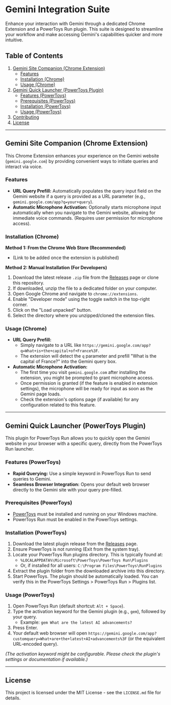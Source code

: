 # Gemini Integration Suite

Enhance your interaction with Gemini through a dedicated Chrome Extension and a PowerToys Run plugin. This suite is designed to streamline your workflow and make accessing Gemini's capabilities quicker and more intuitive.

## Table of Contents

1.  [Gemini Site Companion (Chrome Extension)](#gemini-site-companion-chrome-extension)
    * [Features](#features-chrome)
    * [Installation (Chrome)](#installation-chrome)
    * [Usage (Chrome)](#usage-chrome)
2.  [Gemini Quick Launcher (PowerToys Plugin)](#gemini-quick-launcher-powertoys-plugin)
    * [Features (PowerToys)](#features-powertoys)
    * [Prerequisites (PowerToys)](#prerequisites-powertoys)
    * [Installation (PowerToys)](#installation-powertoys)
    * [Usage (PowerToys)](#usage-powertoys)
3.  [Contributing](#contributing)
4.  [License](#license)

---

## Gemini Site Companion (Chrome Extension)

This Chrome Extension enhances your experience on the Gemini website (`gemini.google.com`) by providing convenient ways to initiate queries and interact via voice.

<a name="features-chrome"></a>
### Features
* **URL Query Prefill:** Automatically populates the query input field on the Gemini website if a query is provided as a URL parameter (e.g., `gemini.google.com/app?q=your+query`).
* **Automatic Microphone Activation:** Optionally starts microphone input automatically when you navigate to the Gemini website, allowing for immediate voice commands. (Requires user permission for microphone access).

<a name="installation-chrome"></a>
### Installation (Chrome)

**Method 1: From the Chrome Web Store (Recommended)**
* (Link to be added once the extension is published)

**Method 2: Manual Installation (For Developers)**
1.  Download the latest release `.zip` file from the [Releases](../../releases) page or clone this repository.
2.  If downloaded, unzip the file to a dedicated folder on your computer.
3.  Open Google Chrome and navigate to `chrome://extensions`.
4.  Enable "Developer mode" using the toggle switch in the top-right corner.
5.  Click on the "Load unpacked" button.
6.  Select the directory where you unzipped/cloned the extension files.

<a name="usage-chrome"></a>
### Usage (Chrome)

* **URL Query Prefill:**
    * Simply navigate to a URL like `https://gemini.google.com/app?q=What+is+the+capital+of+France%3F`.
    * The extension will detect the `q` parameter and prefill "What is the capital of France?" into the Gemini query box.
* **Automatic Microphone Activation:**
    * The first time you visit `gemini.google.com` after installing the extension, you might be prompted to grant microphone access.
    * Once permission is granted (if the feature is enabled in extension settings), the microphone will be ready for input as soon as the Gemini page loads.
    * Check the extension's options page (if available) for any configuration related to this feature.

---

## Gemini Quick Launcher (PowerToys Plugin)

This plugin for PowerToys Run allows you to quickly open the Gemini website in your browser with a specific query, directly from the PowerToys Run launcher.

<a name="features-powertoys"></a>
### Features (PowerToys)
* **Rapid Querying:** Use a simple keyword in PowerToys Run to send queries to Gemini.
* **Seamless Browser Integration:** Opens your default web browser directly to the Gemini site with your query pre-filled.

<a name="prerequisites-powertoys"></a>
### Prerequisites (PowerToys)
* [PowerToys](https://aka.ms/PowerToys) must be installed and running on your Windows machine.
* PowerToys Run must be enabled in the PowerToys settings.

<a name="installation-powertoys"></a>
### Installation (PowerToys)
1.  Download the latest plugin release from the [Releases](../../releases) page.
2.  Ensure PowerToys is not running (Exit from the system tray).
3.  Locate your PowerToys Run plugins directory. This is typically found at:
    * `%LOCALAPPDATA%\Microsoft\PowerToys\PowerToys Run\Plugins`
    * Or, if installed for all users: `C:\Program Files\PowerToys\RunPlugins`
4.  Extract the plugin folder from the downloaded archive into this directory.
5.  Start PowerToys. The plugin should be automatically loaded. You can verify this in the PowerToys Settings > PowerToys Run > Plugins list.

<a name="usage-powertoys"></a>
### Usage (PowerToys)

1.  Open PowerToys Run (default shortcut: `Alt + Space`).
2.  Type the activation keyword for the Gemini plugin (e.g., `gem`), followed by your query.
    * Example: `gem What are the latest AI advancements?`
3.  Press Enter.
4.  Your default web browser will open `https://gemini.google.com/app?customquery=What+are+the+latest+AI+advancements%3F` (or the equivalent URL-encoded query).

*(The activation keyword might be configurable. Please check the plugin's settings or documentation if available.)*

---

## License

This project is licensed under the MIT License - see the `LICENSE.md` file for details.
